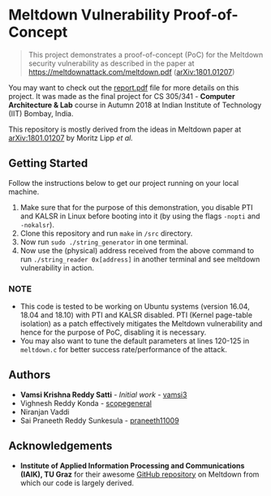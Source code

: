 # Meltdown Vulnerability Proof-of-Concept

> This project demonstrates a proof-of-concept (PoC) for the Meltdown security vulnerability as described in the paper at https://meltdownattack.com/meltdown.pdf ([arXiv:1801.01207](https://arxiv.org/abs/1801.01207))

You may want to check out the [report.pdf](/docs/report.pdf) file for more details on this project. It was made as the final project for CS 305/341 - **Computer Architecture & Lab** course in Autumn 2018 at Indian Institute of Technology (IIT) Bombay, India.

This repository is mostly derived from the ideas in Meltdown paper at [arXiv:1801.01207](https://arxiv.org/abs/1801.01207) by Moritz Lipp *et al.*

## Getting Started

Follow the instructions below to get our project running on your local machine.

1. Make sure that for the purpose of this demonstration, you disable PTI and KALSR in Linux before booting into it (by using the flags `-nopti`  and `-nokalsr`).
2. Clone this repository and run `make` in `/src` directory.
3. Now run `sudo ./string_generator` in one terminal.
4. Now use the (physical) address received from the above command to run `./string_reader 0x[address]` in another terminal and see meltdown vulnerability in action.

### NOTE

- This code is tested to be working on Ubuntu systems (version 16.04, 18.04 and 18.10) with PTI and KALSR disabled. PTI (Kernel page-table isolation) as a patch effectively mitigates the Meltdown vulnerability and hence for the purpose of PoC, disabling it is necessary.
- You may also want to tune the default parameters at lines 120-125 in `meltdown.c` for better success rate/performance of the attack.

## Authors

* **Vamsi Krishna Reddy Satti** - *Initial work* - [vamsi3](https://github.com/vamsi3)
* Vighnesh Reddy Konda - [scopegeneral](https://github.com/scopegeneral)
* Niranjan Vaddi
* Sai Praneeth Reddy Sunkesula - [praneeth11009](https://github.com/praneeth11009)

## Acknowledgements

- **Institute of Applied Information Processing and Communications (IAIK), TU Graz** for their awesome [GitHub repository](https://github.com/IAIK/meltdown) on Meltdown from which our code is largely derived.
